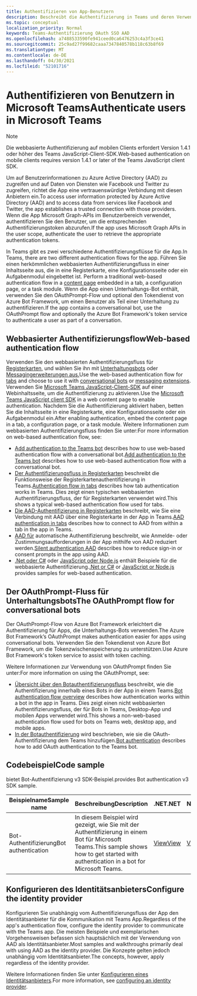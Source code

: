 ```yaml
---
title: Authentifizieren von App-Benutzern
description: Beschreibt die Authentifizierung in Teams und deren Verwendung in den Apps
ms.topic: conceptual
localization_priority: Normal
keywords: Teams-Authentifizierung OAuth SSO AAD
ms.openlocfilehash: a7488533590fe941ceed0ca6476253c4a3f3ce41
ms.sourcegitcommit: 25c9ad27f99682caaa7347840578b118c63b8f69
ms.translationtype: MT
ms.contentlocale: de-DE
ms.lasthandoff: 04/30/2021
ms.locfileid: "52101716"
---
```

# <a name="authenticate-users-in-microsoft-teams"></a><span data-ttu-id="18e5e-104">Authentifizieren von Benutzern in Microsoft Teams</span><span class="sxs-lookup"><span data-stu-id="18e5e-104">Authenticate users in Microsoft Teams</span></span>

> [!Note]
> <span data-ttu-id="18e5e-105">Die webbasierte Authentifizierung auf mobilen Clients erfordert Version 1.4.1 oder höher des Teams JavaScript-Client-SDK.</span><span class="sxs-lookup"><span data-stu-id="18e5e-105">Web-based authentication on mobile clients requires version 1.4.1 or later of the Teams JavaScript client SDK.</span></span>

<span data-ttu-id="18e5e-106">Um auf Benutzerinformationen zu Azure Active Directory (AAD) zu zugreifen und auf Daten von Diensten wie Facebook und Twitter zu zugreifen, richtet die App eine vertrauenswürdige Verbindung mit diesen Anbietern ein.</span><span class="sxs-lookup"><span data-stu-id="18e5e-106">To access user information protected by Azure Active Directory (AAD) and to access data from services like Facebook and Twitter, the app establishes a trusted connection with those providers.</span></span> <span data-ttu-id="18e5e-107">Wenn die App Microsoft Graph-APIs im Benutzerbereich verwendet, authentifizieren Sie den Benutzer, um die entsprechenden Authentifizierungstoken abzurufen.</span><span class="sxs-lookup"><span data-stu-id="18e5e-107">If the app uses Microsoft Graph APIs in the user scope, authenticate the user to retrieve the appropriate authentication tokens.</span></span>

<span data-ttu-id="18e5e-108">In Teams gibt es zwei verschiedene Authentifizierungsflüsse für die App.</span><span class="sxs-lookup"><span data-stu-id="18e5e-108">In Teams, there are two different authentication flows for the app.</span></span> <span data-ttu-id="18e5e-109">Führen Sie einen herkömmlichen webbasierten Authentifizierungsfluss in einer Inhaltsseite aus, die in eine Registerkarte, eine Konfigurationsseite oder ein Aufgabenmodul eingebettet ist. [](~/tabs/how-to/create-tab-pages/content-page.md)</span><span class="sxs-lookup"><span data-stu-id="18e5e-109">Perform a traditional web-based authentication flow in a [content page](~/tabs/how-to/create-tab-pages/content-page.md) embedded in a tab, a configuration page, or a task module.</span></span> <span data-ttu-id="18e5e-110">Wenn die App einen Unterhaltungs-Bot enthält, verwenden Sie den OAuthPrompt-Flow und optional den Tokendienst von Azure Bot Framework, um einen Benutzer als Teil einer Unterhaltung zu authentifizieren.</span><span class="sxs-lookup"><span data-stu-id="18e5e-110">If the app contains a conversational bot, use the OAuthPrompt flow and optionally the Azure Bot Framework's token service to authenticate a user as part of a conversation.</span></span>

## <a name="web-based-authentication-flow"></a><span data-ttu-id="18e5e-111">Webbasierter Authentifizierungsflow</span><span class="sxs-lookup"><span data-stu-id="18e5e-111">Web-based authentication flow</span></span>

<span data-ttu-id="18e5e-112">Verwenden Sie den webbasierten Authentifizierungsfluss für [Registerkarten,](~/tabs/what-are-tabs.md) und wählen Sie ihn mit [Unterhaltungsbots](~/bots/what-are-bots.md) oder [Messagingerweiterungen aus.](~/messaging-extensions/what-are-messaging-extensions.md)</span><span class="sxs-lookup"><span data-stu-id="18e5e-112">Use the web-based authentication flow for [tabs](~/tabs/what-are-tabs.md) and choose to use it with [conversational bots](~/bots/what-are-bots.md) or [messaging extensions](~/messaging-extensions/what-are-messaging-extensions.md).</span></span> <span data-ttu-id="18e5e-113">Verwenden Sie [Microsoft Teams JavaScript-Client-SDK](/javascript/api/overview/msteams-client) auf einer Webinhaltsseite, um die Authentifizierung zu aktivieren.</span><span class="sxs-lookup"><span data-stu-id="18e5e-113">Use the [Microsoft Teams JavaScript client SDK](/javascript/api/overview/msteams-client) in a web content page to enable authentication.</span></span> <span data-ttu-id="18e5e-114">Nachdem Sie die Authentifizierung aktiviert haben, betten Sie die Inhaltsseite in eine Registerkarte, eine Konfigurationsseite oder ein Aufgabenmodul ein.</span><span class="sxs-lookup"><span data-stu-id="18e5e-114">After enabling authentication, embed the content page in a tab, a configuration page, or a task module.</span></span> <span data-ttu-id="18e5e-115">Weitere Informationen zum webbasierten Authentifizierungsfluss finden Sie unter:</span><span class="sxs-lookup"><span data-stu-id="18e5e-115">For more information on web-based authentication flow, see:</span></span>

* <span data-ttu-id="18e5e-116">[Add authentication to the Teams bot](~/bots/how-to/authentication/add-authentication.md) describes how to use web-based authentication flow with a conversational bot.</span><span class="sxs-lookup"><span data-stu-id="18e5e-116">[Add authentication to the Teams bot](~/bots/how-to/authentication/add-authentication.md) describes how to use web-based authentication flow with a conversational bot.</span></span>
* <span data-ttu-id="18e5e-117">[Der Authentifizierungsfluss in Registerkarten](~/tabs/how-to/authentication/auth-flow-tab.md) beschreibt die Funktionsweise der Registerkartenauthentifizierung in Teams.</span><span class="sxs-lookup"><span data-stu-id="18e5e-117">[Authentication flow in tabs](~/tabs/how-to/authentication/auth-flow-tab.md) describes how tab authentication works in Teams.</span></span> <span data-ttu-id="18e5e-118">Dies zeigt einen typischen webbasierten Authentifizierungsfluss, der für Registerkarten verwendet wird.</span><span class="sxs-lookup"><span data-stu-id="18e5e-118">This shows a typical web-based authentication flow used for tabs.</span></span>
* <span data-ttu-id="18e5e-119">[Die AAD-Authentifizierung in Registerkarten](~/tabs/how-to/authentication/auth-tab-AAD.md) beschreibt, wie Sie eine Verbindung mit AAD über eine Registerkarte in der App in Teams.</span><span class="sxs-lookup"><span data-stu-id="18e5e-119">[AAD authentication in tabs](~/tabs/how-to/authentication/auth-tab-AAD.md) describes how to connect to AAD from within a tab in the app in Teams.</span></span>
* <span data-ttu-id="18e5e-120">[AAD für](~/tabs/how-to/authentication/auth-silent-AAD.md) automatische Authentifizierung beschreibt, wie Anmelde- oder Zustimmungsaufforderungen in der App mithilfe von AAD reduziert werden.</span><span class="sxs-lookup"><span data-stu-id="18e5e-120">[Silent authentication AAD](~/tabs/how-to/authentication/auth-silent-AAD.md) describes how to reduce sign-in or consent prompts in the app using AAD.</span></span>
* <span data-ttu-id="18e5e-121">[.Net oder C#](https://github.com/OfficeDev/microsoft-teams-sample-complete-csharp) oder [JavaScript oder Node.js](https://github.com/OfficeDev/microsoft-teams-sample-complete-node) enthält Beispiele für die webbasierte Authentifizierung.</span><span class="sxs-lookup"><span data-stu-id="18e5e-121">[.Net or C#](https://github.com/OfficeDev/microsoft-teams-sample-complete-csharp) or [JavaScript or Node.js](https://github.com/OfficeDev/microsoft-teams-sample-complete-node) provides samples for web-based authentication.</span></span>

## <a name="the-oauthprompt-flow-for-conversational-bots"></a><span data-ttu-id="18e5e-122">Der OAuthPrompt-Fluss für Unterhaltungsbots</span><span class="sxs-lookup"><span data-stu-id="18e5e-122">The OAuthPrompt flow for conversational bots</span></span>

<span data-ttu-id="18e5e-123">Der OAuthPrompt-Flow von Azure Bot Framework erleichtert die Authentifizierung für Apps, die Unterhaltungs-Bots verwenden.</span><span class="sxs-lookup"><span data-stu-id="18e5e-123">The Azure Bot Framework’s OAuthPrompt makes authentication easier for apps using conversational bots.</span></span> <span data-ttu-id="18e5e-124">Verwenden Sie den Tokendienst von Azure Bot Framework, um die Tokenzwischenspeicherung zu unterstützen.</span><span class="sxs-lookup"><span data-stu-id="18e5e-124">Use Azure Bot Framework's token service to assist with token caching.</span></span>

<span data-ttu-id="18e5e-125">Weitere Informationen zur Verwendung von OAuthPrompt finden Sie unter:</span><span class="sxs-lookup"><span data-stu-id="18e5e-125">For more information on using the OAuthPrompt, see:</span></span>

* <span data-ttu-id="18e5e-126">[Übersicht über den Botauthentifizierungsfluss](~/bots/how-to/authentication/auth-flow-bot.md) beschreibt, wie die Authentifizierung innerhalb eines Bots in der App in einem Teams.</span><span class="sxs-lookup"><span data-stu-id="18e5e-126">[Bot authentication flow overview](~/bots/how-to/authentication/auth-flow-bot.md) describes how authentication works within a bot in the app in Teams.</span></span> <span data-ttu-id="18e5e-127">Dies zeigt einen nicht webbasierten Authentifizierungsfluss, der für Bots in Teams, Desktop-App und mobilen Apps verwendet wird.</span><span class="sxs-lookup"><span data-stu-id="18e5e-127">This shows a non-web-based authentication flow used for bots on Teams web, desktop app, and mobile apps.</span></span>
* <span data-ttu-id="18e5e-128">[In der Botauthentifizierung](~/bots/how-to/authentication/add-authentication.md) wird beschrieben, wie sie die OAuth-Authentifizierung dem Teams hinzufügen.</span><span class="sxs-lookup"><span data-stu-id="18e5e-128">[Bot authentication](~/bots/how-to/authentication/add-authentication.md) describes how to add OAuth authentication to the Teams bot.</span></span>

## <a name="code-sample"></a><span data-ttu-id="18e5e-129">Codebeispiel</span><span class="sxs-lookup"><span data-stu-id="18e5e-129">Code sample</span></span>

<span data-ttu-id="18e5e-130">bietet Bot-Authentifizierung v3 SDK-Beispiel.</span><span class="sxs-lookup"><span data-stu-id="18e5e-130">provides Bot authentication v3 SDK sample.</span></span>

| <span data-ttu-id="18e5e-131">**Beispielname**</span><span class="sxs-lookup"><span data-stu-id="18e5e-131">**Sample name**</span></span> | <span data-ttu-id="18e5e-132">**Beschreibung**</span><span class="sxs-lookup"><span data-stu-id="18e5e-132">**Description**</span></span> | <span data-ttu-id="18e5e-133">**.NET**</span><span class="sxs-lookup"><span data-stu-id="18e5e-133">**.NET**</span></span> | <span data-ttu-id="18e5e-134">**Node.js**</span><span class="sxs-lookup"><span data-stu-id="18e5e-134">**Node.js**</span></span> | <span data-ttu-id="18e5e-135">**Python**</span><span class="sxs-lookup"><span data-stu-id="18e5e-135">**Python**</span></span> |
|---------------|------------|------------|-------------|---------------|
| <span data-ttu-id="18e5e-136">Bot-Authentifizierung</span><span class="sxs-lookup"><span data-stu-id="18e5e-136">Bot authentication</span></span> | <span data-ttu-id="18e5e-137">In diesem Beispiel wird gezeigt, wie Sie mit der Authentifizierung in einem Bot für Microsoft Teams.</span><span class="sxs-lookup"><span data-stu-id="18e5e-137">This sample shows how to get started with authentication in a bot for Microsoft Teams.</span></span> | [<span data-ttu-id="18e5e-138">View</span><span class="sxs-lookup"><span data-stu-id="18e5e-138">View</span></span>](https://github.com/microsoft/BotBuilder-Samples/tree/master/samples/csharp_dotnetcore/46.teams-auth) | [<span data-ttu-id="18e5e-139">View</span><span class="sxs-lookup"><span data-stu-id="18e5e-139">View</span></span>](https://github.com/microsoft/BotBuilder-Samples/tree/master/samples/javascript_nodejs/46.teams-auth) | [<span data-ttu-id="18e5e-140">View</span><span class="sxs-lookup"><span data-stu-id="18e5e-140">View</span></span>](https://github.com/microsoft/BotBuilder-Samples/tree/main/samples/python/46.teams-auth) |

## <a name="configure-the-identity-provider"></a><span data-ttu-id="18e5e-141">Konfigurieren des Identitätsanbieters</span><span class="sxs-lookup"><span data-stu-id="18e5e-141">Configure the identity provider</span></span>

<span data-ttu-id="18e5e-142">Konfigurieren Sie unabhängig vom Authentifizierungsfluss der App den Identitätsanbieter für die Kommunikation mit Teams App.</span><span class="sxs-lookup"><span data-stu-id="18e5e-142">Regardless of the app's authentication flow, configure the identity provider to communicate with the Teams app.</span></span> <span data-ttu-id="18e5e-143">Die meisten Beispiele und exemplarischen Vorgehensweisen befassen sich hauptsächlich mit der Verwendung von AAD als Identitätsanbieter.</span><span class="sxs-lookup"><span data-stu-id="18e5e-143">Most samples and walkthroughs primarily deal with using AAD as the identity provider.</span></span> <span data-ttu-id="18e5e-144">Die Konzepte gelten jedoch unabhängig vom Identitätsanbieter.</span><span class="sxs-lookup"><span data-stu-id="18e5e-144">The concepts, however, apply regardless of the identity provider.</span></span>

<span data-ttu-id="18e5e-145">Weitere Informationen finden Sie unter [Konfigurieren eines Identitätsanbieters](~/concepts/authentication/configure-identity-provider.md).</span><span class="sxs-lookup"><span data-stu-id="18e5e-145">For more information, see [configuring an identity provider](~/concepts/authentication/configure-identity-provider.md).</span></span>
